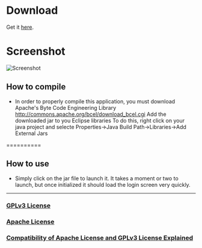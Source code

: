Download
==========

Get it [here](https://github.com/Hu6/VestaClient/raw/master/VestaClient0.02.jar).

Screenshot
==========

![Screenshot](https://raw.github.com/Hu6/VestaClient/master/Screenshot.png)

How to compile
-------------------------------
* In order to properly compile this application, you must download Apache's Byte Code Engineering Library 
http://commons.apache.org/bcel/download_bcel.cgi
Add the downloaded jar to you Eclipse libraries
To do this, right click on your java project and selecte Properties->Java Build Path->Libraries->Add External Jars

==========

How to use
------------
* Simply click on the jar file to launch it. It takes a moment or two to launch, but once initialized it should load the login screen very quickly.

***

### [GPLv3 License](http://www.gnu.org/licenses/gpl.txt)

### [Apache License](http://www.apache.org/licenses/LICENSE-2.0.txt)

### [Compatibility of Apache License and GPLv3 License Explained](http://www.apache.org/licenses/GPL-compatibility.html)